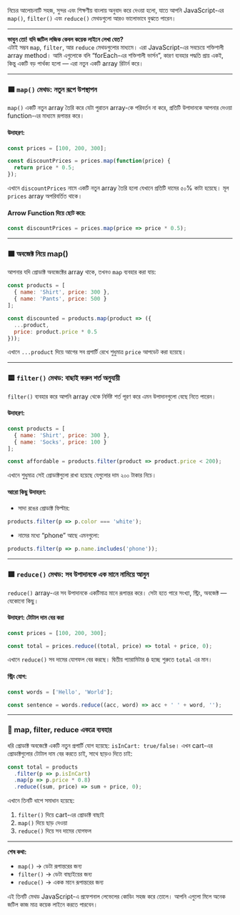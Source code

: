 নিচের আলোচনাটি সহজ, সুন্দর এবং শিক্ষণীয় বাংলায় অনুবাদ করে দেওয়া হলো, যাতে আপনি JavaScript-এর `map()`, `filter()` এবং `reduce()` মেথডগুলো আরও ভালোভাবে বুঝতে পারেন।

---

**ভাবুন তো! যদি জটিল লজিক কেবল কয়েক লাইনে লেখা যেত?**  
এটাই সম্ভব `map`, `filter`, আর `reduce` মেথডগুলোর মাধ্যমে। এরা JavaScript-এর সবচেয়ে শক্তিশালী array method। আমি এগুলোকে বলি “forEach-এর শক্তিশালী ভার্সন”, কারণ ব্যবহার পদ্ধতি প্রায় একই, কিন্তু একটি বড় পার্থক্য হলো — এরা নতুন একটি array রিটার্ন করে।

---

### 🟦 `map()` মেথড: নতুন রূপে উপস্থাপন

`map()` একটি নতুন array তৈরি করে যেটা পুরাতন array-কে পরিবর্তন না করে, প্রতিটি উপাদানকে আপনার দেওয়া function-এর মাধ্যমে রূপান্তর করে।

#### উদাহরণ:
```javascript
const prices = [100, 200, 300];

const discountPrices = prices.map(function(price) {
  return price * 0.5;
});
```

এখানে `discountPrices` নামে একটি নতুন array তৈরি হলো যেখানে প্রতিটি দামের ৫০% কাটা হয়েছে। মূল `prices` array অপরিবর্তিত থাকে।

#### Arrow Function দিয়ে ছোট করে:
```javascript
const discountPrices = prices.map(price => price * 0.5);
```

---

### 🟩 অবজেক্ট নিয়ে map()

আপনার যদি প্রোডাক্ট অবজেক্টের array থাকে, তখনও `map` ব্যবহার করা যায়:

```javascript
const products = [
  { name: 'Shirt', price: 300 },
  { name: 'Pants', price: 500 }
];

const discounted = products.map(product => ({
  ...product,
  price: product.price * 0.5
}));
```

এখানে `...product` দিয়ে আগের সব প্রপার্টি রেখে শুধুমাত্র `price` আপডেট করা হয়েছে।

---

### 🟨 `filter()` মেথড: বাছাই করুন শর্ত অনুযায়ী

`filter()` ব্যবহার করে আপনি array থেকে নির্দিষ্ট শর্ত পূরণ করে এমন উপাদানগুলো বেছে নিতে পারেন।

#### উদাহরণ:
```javascript
const products = [
  { name: 'Shirt', price: 300 },
  { name: 'Socks', price: 100 }
];

const affordable = products.filter(product => product.price < 200);
```

এখানে শুধুমাত্র সেই প্রোডাক্টগুলো রাখা হয়েছে যেগুলোর দাম ২০০ টাকার নিচে।

#### আরো কিছু উদাহরণ:
- সাদা রঙের প্রোডাক্ট ফিল্টার:
```javascript
products.filter(p => p.color === 'white');
```

- নামের মধ্যে “phone” আছে এমনগুলো:
```javascript
products.filter(p => p.name.includes('phone'));
```

---

### 🟥 `reduce()` মেথড: সব উপাদানকে এক মানে নামিয়ে আনুন

`reduce()` array-এর সব উপাদানকে একটিমাত্র মানে রূপান্তর করে। সেটা হতে পারে সংখ্যা, স্ট্রিং, অবজেক্ট — যেকোনো কিছু।

#### উদাহরণ: টোটাল দাম বের করা
```javascript
const prices = [100, 200, 300];

const total = prices.reduce((total, price) => total + price, 0);
```

এখানে `reduce()` সব দামের যোগফল বের করছে। দ্বিতীয় প্যারামিটার `0` হচ্ছে শুরুতে `total` এর মান।

#### স্ট্রিং যোগ:
```javascript
const words = ['Hello', 'World'];

const sentence = words.reduce((acc, word) => acc + ' ' + word, '');
```

---

### 🔁 map, filter, reduce একত্রে ব্যবহার

ধরি প্রোডাক্ট অবজেক্টে একটি নতুন প্রপার্টি যোগ হয়েছে: `isInCart: true/false`। এখন cart-এর প্রোডাক্টগুলোর টোটাল দাম বের করতে চাই, সাথে ছাড়ও দিতে চাই:

```javascript
const total = products
  .filter(p => p.isInCart)
  .map(p => p.price * 0.8)
  .reduce((sum, price) => sum + price, 0);
```

এখানে তিনটি ধাপে সমাধান হয়েছে:
1. `filter()` দিয়ে cart-এর প্রোডাক্ট বাছাই
2. `map()` দিয়ে ছাড় দেওয়া
3. `reduce()` দিয়ে সব দামের যোগফল

---

**শেষ কথা:**  
- `map()` → ডেটা রূপান্তরের জন্য  
- `filter()` → ডেটা বাছাইয়ের জন্য  
- `reduce()` → একক মানে রূপান্তরের জন্য  

এই তিনটি মেথড JavaScript-এ প্রফেশনাল লেভেলের কোডিং সহজ করে তোলে। আপনি এগুলো মিলে অনেক জটিল কাজ মাত্র কয়েক লাইনে করতে পারবেন।

